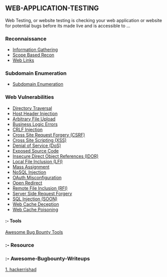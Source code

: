 ## WEB-APPLICATION-TESTING
Web Testing, or website testing is checking your web application or website for potential bugs before its made live and is accessible to ...

### Reconnaissance
* <a href="https://github.com/hackone103/WEB-APPLICATION-TESTING/tree/main/main/Recon">Information Gathering</a>
* <a href="https://github.com/hackone103/WEB-APPLICATION-TESTING/blob/main/main/Recon/main/etc/Scope.md">Scope Based Recon</a>
* <a href="https://github.com/hackone103/WEB-APPLICATION-TESTING/blob/main/main/Recon/main/etc/WebSite.md">Web Links</a>
   

### Subdomain Enumeration   
* <a href="https://github.com/hackone103/WEB-APPLICATION-TESTING/blob/main/main/Subdomain%20Enumeration/Subdomain-Enum.md">Subdomain Enumeration</a>

### Web Vulnerabilities
* <a href="">Directory Traversal</a>
* <a href="https://github.com/hackone103/WEB-APPLICATION-TESTING/blob/main/main/Web-Vulnerabilities/Host%20Header%20Injection/Host%20Header%20Injection.md">Host Header Injection</a>
* <a href="">Arbitrary File Upload</a>
* <a href="">Business Logic Errors</a>
* <a href="">CRLF Injection</a>
* <a href="">Cross Site Request Forgery (CSRF)</a>
* <a href="">Cross Site Scripting (XSS)</a>
* <a href="">Denial of Service (DoS)</a>
* <a href="">Exposed Source Code</a>
* <a href="">Insecure Direct Object References (IDOR)</a>
* <a href="">Local File Inclusion (LFI)</a>
* <a href="">Mass Assignment</a>
* <a href="">NoSQL Injection</a>
* <a href="">OAuth Misconfiguration</a>
* <a href="">Open Redirect</a>
* <a href="">Remote File Inclusion (RFI)</a>
* <a href="">Server Side Request Forgery</a>
* <a href="">SQL Injection (SOON)</a>
* <a href="">Web Cache Deception</a>
* <a href="">Web Cache Poisoning</a>










#### :- Tools
<a href="https://github.com/vavkamil/awesome-bugbounty-tools#Subdomain-Enumeration">Awesome Bug Bounty Tools</a>




### :- Resource 




### :- Awesome-Bugbounty-Writeups
  <a href="https://github.com/hackerrishad/Awesome-Bugbounty-Writeups">1. hackerrishad</a>
